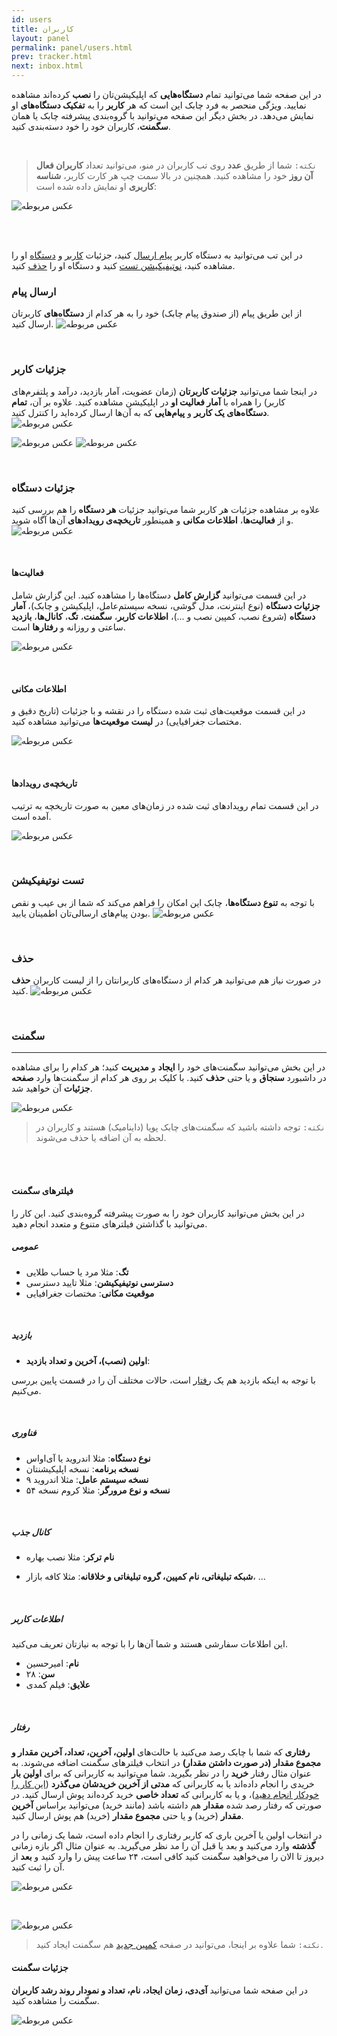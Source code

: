 ```yaml
---
id: users
title: کاربران
layout: panel
permalink: panel/users.html
prev: tracker.html
next: inbox.html
---
```


در این صفحه شما می‌توانید تمام **دستگاه‌هایی** که اپلیکیشن‌تان را **نصب** کرده‌اند مشاهده نمایید. ویژگی منحصر به فرد چابک این است که هر **کاربر** را به **تفکیک دستگاه‌های** او نمایش می‌دهد. در بخش دیگر این صفحه می‌توانید با گروه‌بندی پیشرفته چابک یا همان **سگمنت**، کاربران خود را خود دسته‌بندی کنید.

<Br>

>`نکته:` شما از طریق **عدد** روی تب کاربران در منو، می‌توانید تعداد **کاربران فعال آن روز** خود را مشاهده کنید. همچنین در بالا سمت چپ هر کارت کاربر، **شناسه کاربری** او نمایش داده شده است:

![عکس مربوطه](http://uupload.ir/files/b72g_subscribers.png)

<Br><Br>

در این تب می‌توانید به دستگاه کاربر [پیام ارسال](/panel/users.html#ارسال-پیام) کنید، جزئیات [کاربر](/panel/users.html#جزئیات-کاربر) و [دستگاه](/panel/users.html#جزئیات-دستگاه) او را مشاهده کنید،‌ [نوتیفیکیشن تست](/panel/users.html#تست-نوتیفیکیشن) کنید و دستگاه او را [حذف](/panel/users.html#حذف) کنید.


### ارسال پیام

از این طریق پیام (از صندوق پیام چابک) خود را به هر کدام از **دستگاه‌های** کاربرتان ارسال کنید.
 ![عکس مربوطه](http://uupload.ir/files/y8o6_2018-08-06_11-23-25.png)

<Br>

### جزئیات کاربر

در اینجا شما می‌توانید **جزئیات کاربرتان** (زمان عضویت، آمار بازدید، درآمد و پلتفرم‌های کاربر) را همراه با **آمار فعالیت او** در اپلیکیشن مشاهده کنید.
علاوه بر آن، **تمام دستگاه‌های یک کاربر** و **پیام‌هایی** که به آن‌ها ارسال کرده‌اید را کنترل کنید. ![عکس مربوطه](http://uupload.ir/files/ddnv_2018-08-06_11-35-47.png)

![عکس مربوطه](http://uupload.ir/files/pojs_wmcp_userinfo1.png)
![عکس مربوطه](http://uupload.ir/files/2nb5_userinfo.png)

<Br>

### جزئیات دستگاه

علاوه بر مشاهده جزئیات هر کاربر شما می‌توانید جزئیات **هر دستگاه** را هم بررسی کنید و از **فعالیت‌ها**، **اطلاعات مکانی** و همینطور **تاریخچه‌ی رویداد‌‌‌‌های** آن‌ها آگاه شوید.
 ![عکس مربوطه](http://uupload.ir/files/bupx_2018-08-06_11-38-43.png)

<Br>

#### فعالیت‌ها

در این قسمت می‌توانید **گزارش کامل** دستگاه‌ها را مشاهده کنید. این گزارش شامل **جزئیات دستگاه** (نوع اینترنت، مدل گوشی، نسخه سیستم‌عامل، اپلیکیشن و چابک)، **آمار دستگاه** (شروع نصب، کمپین نصب و ...)،‌ **اطلاعات کاربر**، **سگمنت**، **تگ**، **کانال‌ها**، **بازدید** ساعتی و روزانه و **رفتارها** است.

![عکس مربوطه](http://uupload.ir/files/019n_devicesinfo.png)

<Br>

#### اطلاعات مکانی

در این قسمت موقعیت‌های ثبت شده دستگاه را در نقشه و با جزئیات (تاریخ دقیق و مختصات جغرافیایی) در **لیست موقعیت‌ها** می‌توانید مشاهده کنید.


![عکس مربوطه](http://uupload.ir/files/r0nd_locationsinfo.png)

<Br>

#### تاریخچه‌ی رویداد‌‌‌‌ها

در این قسمت تمام رویداد‌های ثبت شده در زمان‌های معین به صورت تاریخچه به ترتیب آمده است. 

![عکس مربوطه](http://uupload.ir/files/j2dk_activity.png)

<Br>

### تست نوتیفیکیشن

با توجه به **تنوع دستگاه‌ها**، چابک این امکان را فراهم می‌کند که شما از بی عیب و نقص بودن پیام‌های ارسالی‌تان اطمینان یابید.
 ![عکس مربوطه](http://uupload.ir/files/6g7z_2018-08-06_11-39-54.png)

<Br>

### حذف

در صورت نیاز هم می‌توانید هر کدام از دستگاه‌های کاربرانتان را از لیست کاربران **حذف** کنید.
 ![عکس مربوطه](http://uupload.ir/files/28eh_2018-08-06_11-40-39.png)

<Br>


### سگمنت 

---    
 در این بخش می‌توانید سگمنت‌های خود را **ایجاد** و **مدیریت** کنید؛ هر کدام را برای مشاهده در داشبورد **سنجاق** و یا حتی **حذف** کنید. با کلیک بر روی هر کدام از سگمنت‌ها وارد **صفحه جزئیات** آن خواهید شد.
    
 ![عکس مربوطه](http://uupload.ir/files/gtg6_segment-tab.png)
 
 >`نکته:` توجه داشته باشید که سگمنت‌های چابک پویا (داینامیک) هستند و کاربران در لحظه به آن اضافه یا حذف می‌شوند.


         
 <Br><Br>    
 
#### فیلترهای سگمنت 
در این بخش می‌توانید کاربران خود را به صورت پیشرفته گروه‌بندی کنید. این کار را می‌توانید با گذاشتن فیلترهای متنوع و متعدد انجام دهید.
  
##### عمومی 

- **تگ**: مثلا مرد یا حساب طلایی
- **دسترسی نوتیفیکیشن**: مثلا تایید دسترسی
- **موقعیت مکانی**:  مختصات جغرافیایی
  
<Br>  
    
##### بازدید 

- **اولین (نصب)، آخرین و تعداد بازدید**:

با توجه به اینکه بازدید هم یک [رفتار](/panel/users.html#رفتار) است، حالات مختلف آن‌ را در قسمت پایین بررسی می‌کنیم.

<Br>  
  
##### فناوری 

- **نوع دستگاه**: مثلا اندروید یا آی‌اواس
- **نسخه برنامه**:   نسخه اپلیکیشنتان
- **نسخه سیستم عامل**:   مثلا اندروید ۹
- **نسخه و نوع مرورگر**: مثلا کروم نسخه ۵۴  
 
<Br>  

##### کانال جذب    

 - **نام ترکر**: مثلا نصب بهاره

 - **شبکه تبلیغاتی، نام کمپین، گروه تبلیغاتی و خلاقانه**:   مثلا کافه بازار، ...
 
<Br>  
  
##### اطلاعات کاربر  
این اطلاعات سفارشی هستند و شما آن‌ها را با توجه به نیازتان تعریف می‌کنید. 
- **نام**: امیرحسین
- **سن**:    ۲۸ 
- **علایق**:    فیلم کمدی
  
<Br>  

##### رفتار

 **رفتاری** که شما با چابک رصد می‌کنید با حالت‌های **اولین، آخرین، تعداد، آخرین مقدار و مجموع مقدار (در صورت داشتن مقدار)** در انتخاب فیلترهای سگمنت اضافه می‌شوند. به عنوان مثال رفتار **خرید** را در نظر بگیرید. شما می‌توانید به کاربرانی که برای **اولین بار** خریدی را انجام داده‌اند یا به کاربرانی که **مدتی از آخرین خریدشان می‌گذرد** ([این کار را خودکار انجام دهید](/panel/send.html#پوش-خودکار-در-صورت-رخ-ندادن-رویداد))، و یا به کاربرانی که **تعداد خاصی** خرید کرده‌اند پوش ارسال کنید. در صورتی که رفتار رصد شده **مقدار** هم داشته باشد (مانند خرید) می‌توانید براساس **آخرین مقدار** (خرید) و یا حتی **مجموع مقدار** (خرید) هم پوش ارسال کنید.  
  
در انتخاب اولین یا آخرین باری که کاربر رفتاری را انجام داده است، شما یک زمانی را در **گذشته** وارد می‌کنید و بعد یا قبل آن را مد نظر می‌گیرید. به عنوان مثال اگر بازه زمانی دیروز تا الان را می‌خواهید سگمنت کنید کافی است، ۲۴ ساعت پیش را وارد کنید و **بعد** از آن را ثبت کنید.

 ![عکس مربوطه](http://uupload.ir/files/0g4y_segment-panel-timeline.png)

<Br>  

 ![عکس مربوطه](http://uupload.ir/files/ggau_segment-timelines.png)
    
 >`نکته:` شما علاوه بر اینجا، می‌توانید در صفحه [کمپین جدید](/panel/send.html#سگمنت) هم سگمنت ایجاد کنید.    

#### جزئیات سگمنت    
 
 در این صفحه شما می‌توانید **آی‌دی، زمان ایجاد، نام، تعداد و نمودار روند رشد کاربران** سگمنت را مشاهده کنید.    
    
 ![عکس مربوطه](http://uupload.ir/files/tp9r_segment-detail.png)
